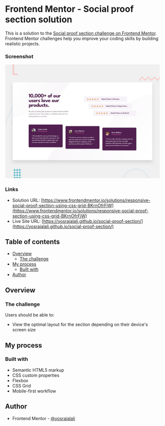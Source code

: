 # Frontend Mentor - Social proof section solution

This is a solution to the [Social proof section challenge on Frontend Mentor](https://www.frontendmentor.io/challenges/social-proof-section-6e0qTv_bA). Frontend Mentor challenges help you improve your coding skills by building realistic projects.

### Screenshot

![](./design/desktop-preview.jpg)

### Links

- Solution URL: [https://www.frontendmentor.io/solutions/responsive-social-proof-section-using-css-grid-BKrnOfrFjW](https://www.frontendmentor.io/solutions/responsive-social-proof-section-using-css-grid-BKrnOfrFjW)
- Live Site URL: [https://yosrajalali.github.io/social-proof-section/](https://yosrajalali.github.io/social-proof-section/)

## Table of contents

- [Overview](#overview)
  - [The challenge](#the-challenge)
- [My process](#my-process)
  - [Built with](#built-with)
- [Author](#author)

## Overview

### The challenge

Users should be able to:

- View the optimal layout for the section depending on their device's screen size

## My process

### Built with

- Semantic HTML5 markup
- CSS custom properties
- Flexbox
- CSS Grid
- Mobile-first workflow

## Author

- Frontend Mentor - [@yosrajalali](https://www.frontendmentor.io/profile/yosrajalali)

